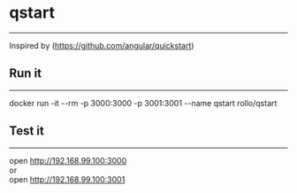 # qstart
--------
Inspired by (https://github.com/angular/quickstart)

## Run it
---------
docker run -it --rm -p 3000:3000 -p 3001:3001 --name qstart rollo/qstart

## Test it
----------
open http://192.168.99.100:3000  
or  
open http://192.168.99.100:3001

